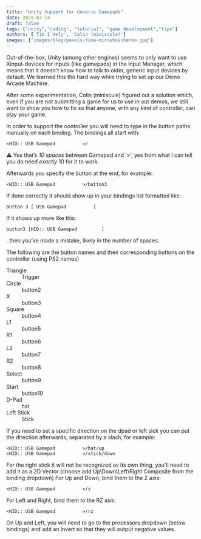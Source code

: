 ```yaml
---
title: "Unity Support for Generic Gamepads"
date: 2025-07-14
draft: false
tags: ["unity","coding", "tutorial", "game development","tips"]
authors: ['Tim I Hely', 'Colin (miniscule)']
images: ["images/blog/pexels-tima-miroshnichenko.jpg"]
---
```


Out-of-the-box, Unity (among other engines) seems to only want to use Xinput-devices for inputs (like gamepads) in the Input Manager, which means that it doesn't know how to talk to older, generic input devices by default. We learned this the hard way while trying to set up our Demo Arcade Machine.

After some experimentation, Colin (miniscule) figured out a solution which, even if you are not submitting a game for us to use in out demos, we still want to show you how to fix so that anyone, with any kind of controller, can play your game.

<!-- more -->

In order to support the controller you will need to type in the button paths manually on each binding. The bindings all start with:

```unity
<HID:: USB Gamepad          >/
```

⚠ Yes that’s *10 spaces* between Gamepad and ‘>’, yes from what I can tell you do need *exactly* 10 for it to work.

Afterwards you specify the button at the end, for example:

```unity
<HID:: USB Gamepad          >/button3
```

If done correctly it should show up in your bindings list formatted like:

```unity
Button 3 [ USB Gamepad          ]
```

If it shows up more like this:

```unity
button3 [HID:: USB Gamepad         ]
```

..then you’ve made a mistake, likely in the number of spaces.

The following are the button names and their corresponding buttons on the controller (using PS2 names)

<dl class="row ">
<dt class="col-md-2 ">Triangle</dt>
<dd class="col-md-10 ">Trigger</dd>
<dt class="col-md-2 ">Circle</dt>
<dd class="col-md-10 ">button2</dd>
<dt class="col-md-2 ">X</dt>
<dd class="col-md-10 ">button3</dd>
<dt class="col-md-2 ">Square</dt>
<dd class="col-md-10 ">button4</dd>
<dt class="col-md-2 ">L1</dt>
<dd class="col-md-10 ">button5</dd>
<dt class="col-md-2 ">R1</dt>
<dd class="col-md-10 ">button6</dd>
<dt class="col-md-2 ">L2</dt>
<dd class="col-md-10 ">button7</dd>
<dt class="col-md-2 ">R2</dt>
<dd class="col-md-10 ">button8</dd>
<dt class="col-md-2 ">Select</dt>
<dd class="col-md-10 ">button9</dd>
<dt class="col-md-2 ">Start</dt>
<dd class="col-md-10 ">button10</dd>
<dt class="col-md-2 ">D-Pad</dt>
<dd class="col-md-10 ">hat</dd>
<dt class="col-md-2 ">Left Stick</dt>
<dd class="col-md-10 ">Stick</dd>
</dl>

If you need to set a specific direction on the dpad or left sick you can put the direction afterwards, separated by a slash, for example:

```unity
<HID:: USB Gamepad          >/hat/up
<HID:: USB Gamepad          >/stick/down
```

For the right stick it will not be recognized as its own thing, you'll need to add it as a 2D Vector (choose add Up\Down\Left\Right Composite from the binding dropdown)
For Up and Down, bind them to the Z axis:

```unity
<HID:: USB Gamepad          >/z
```

For Left and Right, bind them to the RZ axis:

```unity
<HID:: USB Gamepad          >/rz
```

On Up and Left, you will need to go to the processors dropdown (below bindings) and add an invert so that they will output negative values.
